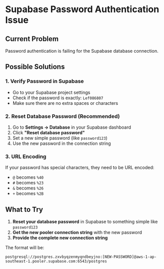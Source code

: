 # Supabase Password Authentication Issue

## Current Problem
Password authentication is failing for the Supabase database connection.

## Possible Solutions

### 1. Verify Password in Supabase
- Go to your Supabase project settings
- Check if the password is exactly: `Lef086807`
- Make sure there are no extra spaces or characters

### 2. Reset Database Password (Recommended)
1. Go to **Settings → Database** in your Supabase dashboard
2. Click **"Reset database password"**
3. Set a new simple password (like `password123`)
4. Use the new password in the connection string

### 3. URL Encoding
If your password has special characters, they need to be URL encoded:
- `@` becomes `%40`
- `#` becomes `%23`
- `&` becomes `%26`
- `+` becomes `%2B`

## What to Try
1. **Reset your database password** in Supabase to something simple like `password123`
2. **Get the new pooler connection string** with the new password
3. **Provide the complete new connection string**

The format will be:
```
postgresql://postgres.zxvbyqzenmyqndbeyjno:[NEW-PASSWORD]@aws-1-ap-southeast-1.pooler.supabase.com:6543/postgres
```